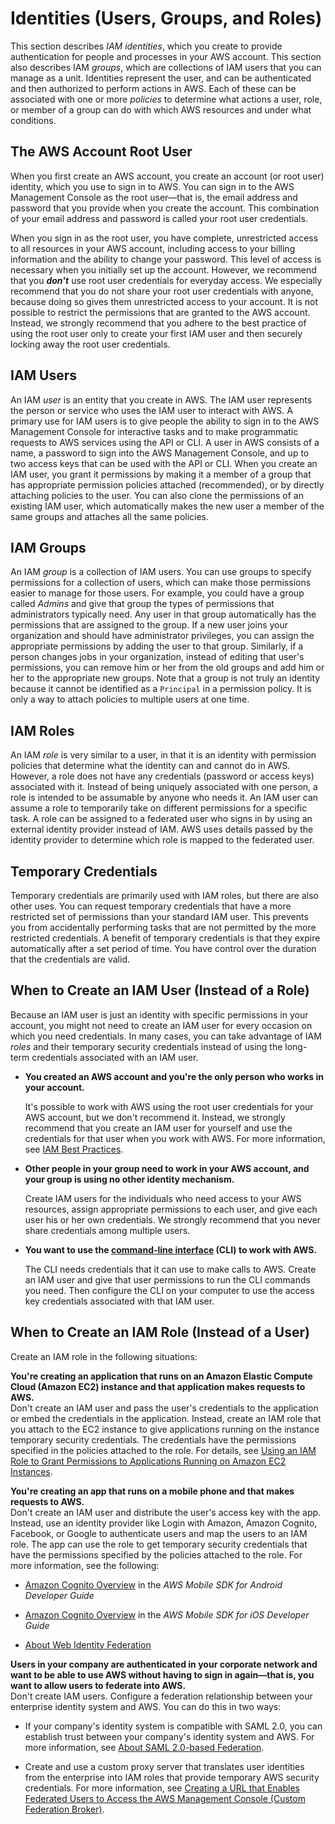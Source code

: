# Identities \(Users, Groups, and Roles\)<a name="id"></a>

This section describes *IAM identities*, which you create to provide authentication for people and processes in your AWS account\. This section also describes IAM *groups*, which are collections of IAM users that you can manage as a unit\. Identities represent the user, and can be authenticated and then authorized to perform actions in AWS\. Each of these can be associated with one or more *policies* to determine what actions a user, role, or member of a group can do with which AWS resources and under what conditions\.

## The AWS Account Root User<a name="id_root"></a>

When you first create an AWS account, you create an account \(or root user\) identity, which you use to sign in to AWS\. You can sign in to the AWS Management Console as the root user—that is, the email address and password that you provide when you create the account\. This combination of your email address and password is called your root user credentials\.

When you sign in as the root user, you have complete, unrestricted access to all resources in your AWS account, including access to your billing information and the ability to change your password\. This level of access is necessary when you initially set up the account\. However, we recommend that you ***don't*** use root user credentials for everyday access\. We especially recommend that you do not share your root user credentials with anyone, because doing so gives them unrestricted access to your account\. It is not possible to restrict the permissions that are granted to the AWS account\. Instead, we strongly recommend that you adhere to the best practice of using the root user only to create your first IAM user and then securely locking away the root user credentials\. 

## IAM Users<a name="id_iam-users"></a>

An IAM *user* is an entity that you create in AWS\. The IAM user represents the person or service who uses the IAM user to interact with AWS\. A primary use for IAM users is to give people the ability to sign in to the AWS Management Console for interactive tasks and to make programmatic requests to AWS services using the API or CLI\. A user in AWS consists of a name, a password to sign into the AWS Management Console, and up to two access keys that can be used with the API or CLI\. When you create an IAM user, you grant it permissions by making it a member of a group that has appropriate permission policies attached \(recommended\), or by directly attaching policies to the user\. You can also clone the permissions of an existing IAM user, which automatically makes the new user a member of the same groups and attaches all the same policies\.

## IAM Groups<a name="id_iam-groups"></a>

An IAM *group* is a collection of IAM users\. You can use groups to specify permissions for a collection of users, which can make those permissions easier to manage for those users\. For example, you could have a group called *Admins* and give that group the types of permissions that administrators typically need\. Any user in that group automatically has the permissions that are assigned to the group\. If a new user joins your organization and should have administrator privileges, you can assign the appropriate permissions by adding the user to that group\. Similarly, if a person changes jobs in your organization, instead of editing that user's permissions, you can remove him or her from the old groups and add him or her to the appropriate new groups\. Note that a group is not truly an identity because it cannot be identified as a `Principal` in a permission policy\. It is only a way to attach policies to multiple users at one time\.

## IAM Roles<a name="id_iam-roles"></a>

An IAM *role* is very similar to a user, in that it is an identity with permission policies that determine what the identity can and cannot do in AWS\. However, a role does not have any credentials \(password or access keys\) associated with it\. Instead of being uniquely associated with one person, a role is intended to be assumable by anyone who needs it\. An IAM user can assume a role to temporarily take on different permissions for a specific task\. A role can be assigned to a federated user who signs in by using an external identity provider instead of IAM\. AWS uses details passed by the identity provider to determine which role is mapped to the federated user\.

## Temporary Credentials<a name="id_temp-creds"></a>

Temporary credentials are primarily used with IAM roles, but there are also other uses\. You can request temporary credentials that have a more restricted set of permissions than your standard IAM user\. This prevents you from accidentally performing tasks that are not permitted by the more restricted credentials\. A benefit of temporary credentials is that they expire automatically after a set period of time\. You have control over the duration that the credentials are valid\.

## When to Create an IAM User \(Instead of a Role\)<a name="id_which-to-choose"></a>

Because an IAM user is just an identity with specific permissions in your account, you might not need to create an IAM user for every occasion on which you need credentials\. In many cases, you can take advantage of IAM *roles* and their temporary security credentials instead of using the long\-term credentials associated with an IAM user\. 

+ **You created an AWS account and you're the only person who works in your account\.**

  It's possible to work with AWS using the root user credentials for your AWS account, but we don't recommend it\. Instead, we strongly recommend that you create an IAM user for yourself and use the credentials for that user when you work with AWS\. For more information, see [IAM Best Practices](best-practices.md)\.

+ **Other people in your group need to work in your AWS account, and your group is using no other identity mechanism\.**

  Create IAM users for the individuals who need access to your AWS resources, assign appropriate permissions to each user, and give each user his or her own credentials\. We strongly recommend that you never share credentials among multiple users\. 

+ **You want to use the [command\-line interface](http://docs.aws.amazon.com/cli/latest/userguide/cli-chap-welcome.html) \(CLI\) to work with AWS\.**

  The CLI needs credentials that it can use to make calls to AWS\. Create an IAM user and give that user permissions to run the CLI commands you need\. Then configure the CLI on your computer to use the access key credentials associated with that IAM user\. 

## When to Create an IAM Role \(Instead of a User\)<a name="id_which-to-choose_role"></a>

Create an IAM role in the following situations:

**You're creating an application that runs on an Amazon Elastic Compute Cloud \(Amazon EC2\) instance and that application makes requests to AWS\.**  
Don't create an IAM user and pass the user's credentials to the application or embed the credentials in the application\. Instead, create an IAM role that you attach to the EC2 instance to give applications running on the instance temporary security credentials\. The credentials have the permissions specified in the policies attached to the role\. For details, see [Using an IAM Role to Grant Permissions to Applications Running on Amazon EC2 Instances](id_roles_use_switch-role-ec2.md)\.

**You're creating an app that runs on a mobile phone and that makes requests to AWS\.**  
Don't create an IAM user and distribute the user's access key with the app\. Instead, use an identity provider like Login with Amazon, Amazon Cognito, Facebook, or Google to authenticate users and map the users to an IAM role\. The app can use the role to get temporary security credentials that have the permissions specified by the policies attached to the role\. For more information, see the following:   

+ [Amazon Cognito Overview](http://docs.aws.amazon.com/mobile/sdkforandroid/developerguide/cognito-auth.html#d0e840) in the *AWS Mobile SDK for Android Developer Guide*

+ [Amazon Cognito Overview](http://docs.aws.amazon.com/mobile/sdkforios/developerguide/cognito-auth.html#d0e664) in the *AWS Mobile SDK for iOS Developer Guide*

+ [About Web Identity Federation](id_roles_providers_oidc.md)

**Users in your company are authenticated in your corporate network and want to be able to use AWS without having to sign in again—that is, you want to allow users to federate into AWS\.**  
Don't create IAM users\. Configure a federation relationship between your enterprise identity system and AWS\. You can do this in two ways:   

+ If your company's identity system is compatible with SAML 2\.0, you can establish trust between your company's identity system and AWS\. For more information, see [About SAML 2\.0\-based Federation](id_roles_providers_saml.md)\.

+ Create and use a custom proxy server that translates user identities from the enterprise into IAM roles that provide temporary AWS security credentials\. For more information, see [Creating a URL that Enables Federated Users to Access the AWS Management Console \(Custom Federation Broker\)](id_roles_providers_enable-console-custom-url.md)\.